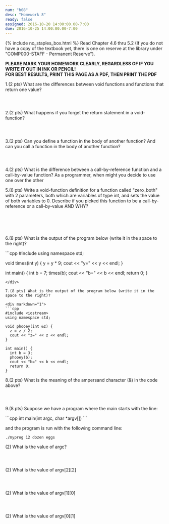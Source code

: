 ```yaml
---
num: "h08"
desc: "Homework 8"
ready: false
assigned: 2016-10-20 14:00:00.00-7:00
due: 2016-10-25 14:00:00.00-7:00
---
```

{% include no_staples_box.html %}
Read Chapter 4.6 thru 5.2 (If you do not have a copy of the textbook yet, there is one on reserve at the library under "COMP000-STAFF - Permanent Reserve").

<b>PLEASE MARK YOUR HOMEWORK CLEARLY, REGARDLESS OF IF YOU WRITE IT OUT IN INK OR PENCIL!<br/>
FOR BEST RESULTS, PRINT THIS PAGE AS A PDF, THEN PRINT THE PDF</b>

1.(2 pts) What are the differences between void functions and functions that return one value?
<div style="margin-bottom:4em"></div>

2.(2 pts) What happens if you forget the return statement in a void-function?
<div style="margin-bottom:4em"></div>

3.(2 pts) Can you define a function in the body of another function? And can you call a function in the body of another function?
<div style="margin-bottom:4em"></div>

4.(2 pts) What is the difference between a call-by-reference function and a call-by-value function? As a programmer, when might you decide to use one over the other
<div class="pagebreak"></div>

5.(6 pts) Write a void-function definition for a function called "zero_both" with 2 parameters, both which are variables of type int, and sets the value of both variables to 0. Describe if you picked this function to be a call-by-reference or a call-by-value AND WHY?
<div style="margin-bottom:6em"></div>

6.(8 pts) What is the output of the program below (write it in the space to the right)?

<div markdown="1">
```cpp
#include <iostream>
using namespace std;

void times(int y) {
  y = y * 9;
  cout << "y=" << y << endl;
}

int main() {
  int b = 7;
  times(b);
  cout << "b=" << b << endl;
  return 0;
}
```
</div>

7.(8 pts) What is the output of the program below (write it in the space to the right)?

<div markdown="1">
```cpp
#include <iostream>
using namespace std;

void phooey(int &z) {
  z = z / 2;
  cout << "z=" << z << endl;
}

int main() {
  int b = 3;  
  phooey(b);
  cout << "b=" << b << endl;
  return 0;
}
```
</div>

8.(2 pts) What is the meaning of the ampersand character (&) in the code above?
<div style="margin-bottom:4em"></div>

9.(8 pts) Suppose we have a program where the main starts with the line:

<div markdown="1">
```cpp
  int main(int argc, char *argv[])  
```
</div>

  and the program is run with the following command line:

`./myprog 12 dozen eggs`

  (2) What is the value of argc?
	<div style="margin-bottom:4em"></div>

  (2) What is the value of argv[2][2]
	<div style="margin-bottom:4em"></div>

  (2) What is the value of argv[1][0]
	<div style="margin-bottom:4em"></div>

  (2) What is the value of argv[0][1]
	<div style="margin-bottom:4em"></div>

